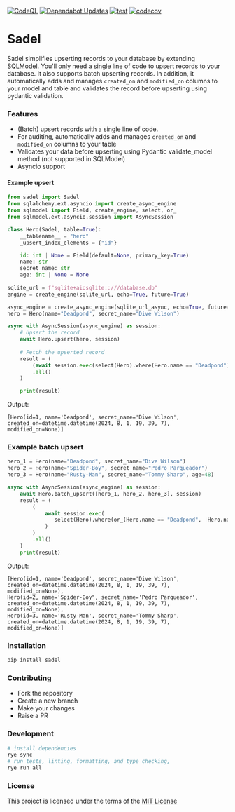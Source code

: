 [![CodeQL](https://github.com/dan1elt0m/sadel/actions/workflows/codeql-analysis.yml/badge.svg)](https://github.com/dan1elt0m/sadel/actions/workflows/codeql-analysis.yml)
[![Dependabot Updates](https://github.com/dan1elt0m/sadel/actions/workflows/dependabot/dependabot-updates/badge.svg)](https://github.com/dan1elt0m/sadel/actions/workflows/dependabot/dependabot-updates)
[![test](https://github.com/dan1elt0m/sadel/actions/workflows/test.yml/badge.svg)](https://github.com/dan1elt0m/sadel/actions/workflows/test.yml)
[![codecov](https://codecov.io/github/dan1elt0m/sadel/graph/badge.svg?token=NECZRE656C)](https://codecov.io/github/dan1elt0m/sadel)

# Sadel 

Sadel simplifies upserting records to your database 
by extending [SQLModel](https://sqlmodel.tiangolo.com/). You'll only need a single line of code to upsert records to your database. 
It also supports batch upserting records. In addition, it automatically adds and manages `created_on` and `modified_on` 
columns to your model and table and validates the record before upserting using pydantic validation. 


### Features 
- (Batch) upsert records with a single line of code.
- For auditing, automatically adds and manages `created_on` and `modified_on` columns to your table 
- Validates your data before upserting using Pydantic validate_model method (not supported in SQLModel)
- Asyncio support

#### Example upsert
```python
from sadel import Sadel
from sqlalchemy.ext.asyncio import create_async_engine
from sqlmodel import Field, create_engine, select, or_
from sqlmodel.ext.asyncio.session import AsyncSession

class Hero(Sadel, table=True):
    __tablename__ = "hero" 
    _upsert_index_elements = {"id"}

    id: int | None = Field(default=None, primary_key=True)
    name: str
    secret_name: str
    age: int | None = None
    
sqlite_url = f"sqlite+aiosqlite::///database.db" 
engine = create_engine(sqlite_url, echo=True, future=True)

async_engine = create_async_engine(sqlite_url_async, echo=True, future=True)
hero = Hero(name="Deadpond", secret_name="Dive Wilson")

async with AsyncSession(async_engine) as session:
    # Upsert the record
    await Hero.upsert(hero, session)
    
    # Fetch the upserted record
    result = (
        (await session.exec(select(Hero).where(Hero.name == "Deadpond")))
        .all()
    )

    print(result)
```
Output:
```text
[Hero(id=1, name='Deadpond', secret_name='Dive Wilson', created_on=datetime.datetime(2024, 8, 1, 19, 39, 7), modified_on=None)]
```
### Example batch upsert
```python
hero_1 = Hero(name="Deadpond", secret_name="Dive Wilson")
hero_2 = Hero(name="Spider-Boy", secret_name="Pedro Parqueador")
hero_3 = Hero(name="Rusty-Man", secret_name="Tommy Sharp", age=48)

async with AsyncSession(async_engine) as session:
    await Hero.batch_upsert([hero_1, hero_2, hero_3], session)
    result = (
        (
            await session.exec(
               select(Hero).where(or_(Hero.name == "Deadpond",  Hero.name == "Spider-Boy", Hero.name == "Rusty-Man"))
            )
        )
        .all()
    )
    print(result)
```
Output:
```text
[Hero(id=1, name='Deadpond', secret_name='Dive Wilson', created_on=datetime.datetime(2024, 8, 1, 19, 39, 7), modified_on=None), 
Hero(id=2, name='Spider-Boy", secret_name='Pedro Parqueador', created_on=datetime.datetime(2024, 8, 1, 19, 39, 7), modified_on=None),
Hero(id=3, name='Rusty-Man', secret_name='Tommy Sharp', created_on=datetime.datetime(2024, 8, 1, 19, 39, 7), modified_on=None)]
```

### Installation
```bash
pip install sadel
```

### Contributing
- Fork the repository
- Create a new branch
- Make your changes
- Raise a PR

### Development
```bash
# install dependencies
rye sync 
# run tests, linting, formatting, and type checking, 
rye run all
```

### License
This project is licensed under the terms of the [MIT License](LICENSE)
